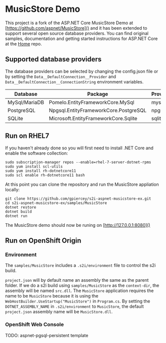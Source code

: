 # MusicStore Demo

This project is a fork of the ASP.NET Core MusicStore Demo at [https://github.com/aspnet/MusicStore]() and it has been extended to support several open source database providers. You can find original samples, documentation and getting started instructions for ASP.NET Core at the [Home](https://github.com/aspnet/home) repo.

## Supported database providers

The database providers can be selected by changing the config.json file or by setting the `Data__DefaultConnection__Provider` and `Data__DefaultConnection__ConnectionString` environment variables.

| Database             | Package                                 | Provider  | Connection string example |
| -------------------- | --------------------------------------- | --------- | ------------------------- |
| MySql/MariaDB        | Pomelo.EntityFrameworkCore.MySql        | mysql     | "server=127.0.0.1;port=3306;database=musicstore;uid=root;pwd=root;" |
| PostgreSQL           | Npgsql.EntityFrameworkCore.PostgreSQL   | npgsql    | "Host=localhost;Database=musicstore;Username=musicstore;Password=musicstore" |
| SQLite               | Microsoft.EntityFrameworkCore.Sqlite    | sqlite    | "data source=musicstore.db;" |


## Run on RHEL7
If you haven't already done so you will first need to install .NET Core and enable the software collection:
```
sudo subscription-manager repos --enable=rhel-7-server-dotnet-rpms
sudo yum install scl-utils
sudo yum install rh-dotnetcore11
sudo scl enable rh-dotnetcore11 bash
```
At this point you can clone the repository and run the MusicStore appliation locally:
```
git clone https://github.com/gpiercey/s2i-aspnet-musicstore-ex.git
cd s2i-aspnet-musicstore-ex/samples/MusicStore
dotnet restore
dotnet build
dotnet run
```
The MusicStore demo should now be runing on [http://127.0.0.1:8080]()

## Run on OpenShift Origin

### Environment

The `samples/MusicStore` includes a `.s2i/environment` file to control the s2i build.

`project.json` will by default name an assembly the same as the parent folder. If we do a s2i build using `samples/MusicStore` as the `context-dir`, the assembly will be named `src.dll`.
The `MusicStore` application requires the name to be `MusicStore` because it is using the `WebHostBuilder.UseStartup("MusicStore")` in `Program.cs`. By setting the `DOTNET_ASSEMBLY_NAME` in `.s2i/environment` to `MusicStore`,
the default `project.json` assembly name will be `MusicStore.dll`.

### OpenShift Web Console

TODO: aspnet-pgsql-persistent template
